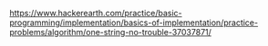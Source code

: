 https://www.hackerearth.com/practice/basic-programming/implementation/basics-of-implementation/practice-problems/algorithm/one-string-no-trouble-37037871/

